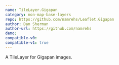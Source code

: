 ```yaml
---
name: TileLayer.Gigapan
category: non-map-base-layers
repo: https://github.com/namrehs/Leaflet.Gigapan
author: Dan Sherman
author-url: https://github.com/namrehs
demo: 
compatible-v0:
compatible-v1: true
---
```


A TileLayer for Gigapan images.

